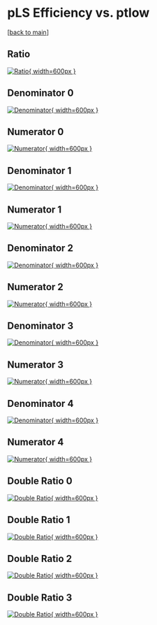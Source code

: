 # pLS Efficiency vs. ptlow

[[back to main](./)]



## Ratio

[![Ratio](../mtv/var/pLS_loweta_211_1_eff_ptlow.png){ width=600px }](../mtv/var/pLS_loweta_211_1_eff_ptlow.pdf)

## Denominator 0

[![Denominator](../mtv/den/pLS_loweta_211_1_eff_ptlow_den0.png){ width=600px }](../mtv/den/pLS_loweta_211_1_eff_ptlow_den0.pdf)

## Numerator 0

[![Numerator](../mtv/num/pLS_loweta_211_1_eff_ptlow_num0.png){ width=600px }](../mtv/num/pLS_loweta_211_1_eff_ptlow_num0.pdf)

## Denominator 1

[![Denominator](../mtv/den/pLS_loweta_211_1_eff_ptlow_den1.png){ width=600px }](../mtv/den/pLS_loweta_211_1_eff_ptlow_den1.pdf)

## Numerator 1

[![Numerator](../mtv/num/pLS_loweta_211_1_eff_ptlow_num1.png){ width=600px }](../mtv/num/pLS_loweta_211_1_eff_ptlow_num1.pdf)

## Denominator 2

[![Denominator](../mtv/den/pLS_loweta_211_1_eff_ptlow_den2.png){ width=600px }](../mtv/den/pLS_loweta_211_1_eff_ptlow_den2.pdf)

## Numerator 2

[![Numerator](../mtv/num/pLS_loweta_211_1_eff_ptlow_num2.png){ width=600px }](../mtv/num/pLS_loweta_211_1_eff_ptlow_num2.pdf)

## Denominator 3

[![Denominator](../mtv/den/pLS_loweta_211_1_eff_ptlow_den3.png){ width=600px }](../mtv/den/pLS_loweta_211_1_eff_ptlow_den3.pdf)

## Numerator 3

[![Numerator](../mtv/num/pLS_loweta_211_1_eff_ptlow_num3.png){ width=600px }](../mtv/num/pLS_loweta_211_1_eff_ptlow_num3.pdf)

## Denominator 4

[![Denominator](../mtv/den/pLS_loweta_211_1_eff_ptlow_den4.png){ width=600px }](../mtv/den/pLS_loweta_211_1_eff_ptlow_den4.pdf)

## Numerator 4

[![Numerator](../mtv/num/pLS_loweta_211_1_eff_ptlow_num4.png){ width=600px }](../mtv/num/pLS_loweta_211_1_eff_ptlow_num4.pdf)

## Double Ratio 0

[![Double Ratio](../mtv/ratio/pLS_loweta_211_1_eff_ptlow_ratio0.png){ width=600px }](../mtv/ratio/pLS_loweta_211_1_eff_ptlow_ratio0.pdf)

## Double Ratio 1

[![Double Ratio](../mtv/ratio/pLS_loweta_211_1_eff_ptlow_ratio1.png){ width=600px }](../mtv/ratio/pLS_loweta_211_1_eff_ptlow_ratio1.pdf)

## Double Ratio 2

[![Double Ratio](../mtv/ratio/pLS_loweta_211_1_eff_ptlow_ratio2.png){ width=600px }](../mtv/ratio/pLS_loweta_211_1_eff_ptlow_ratio2.pdf)

## Double Ratio 3

[![Double Ratio](../mtv/ratio/pLS_loweta_211_1_eff_ptlow_ratio3.png){ width=600px }](../mtv/ratio/pLS_loweta_211_1_eff_ptlow_ratio3.pdf)

